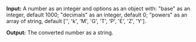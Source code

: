 **Input:** A number as an integer and options as an object with: "base" as an integer, default 1000;
"decimals" as an integer, default 0;
"powers" as an array of string, default ['', 'k', 'M', 'G', 'T', 'P', 'E', 'Z', 'Y']. 

**Output:** The converted number as a string.
